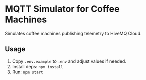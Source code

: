 # MQTT Simulator for Coffee Machines

Simulates coffee machines publishing telemetry to HiveMQ Cloud.

## Usage
1. Copy `.env.example` to `.env` and adjust values if needed.
2. Install deps: `npm install`
3. Run: `npm start`